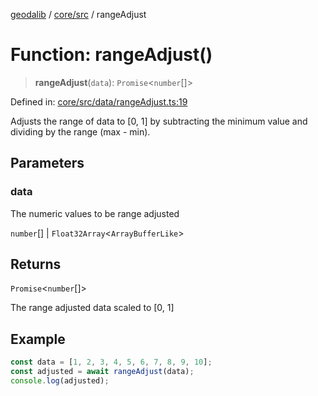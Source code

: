 [geodalib](../../../modules.md) / [core/src](../index.md) / rangeAdjust

# Function: rangeAdjust()

> **rangeAdjust**(`data`): `Promise`\<`number`[]\>

Defined in: [core/src/data/rangeAdjust.ts:19](https://github.com/GeoDaCenter/geoda-lib/blob/04471ecd75dbfe13a0a0fbff4b6e7d785ad0f8e7/js/packages/core/src/data/rangeAdjust.ts#L19)

Adjusts the range of data to [0, 1] by subtracting the minimum value
and dividing by the range (max - min).

## Parameters

### data

The numeric values to be range adjusted

`number`[] | `Float32Array`\<`ArrayBufferLike`\>

## Returns

`Promise`\<`number`[]\>

The range adjusted data scaled to [0, 1]

## Example

```ts
const data = [1, 2, 3, 4, 5, 6, 7, 8, 9, 10];
const adjusted = await rangeAdjust(data);
console.log(adjusted);
```
